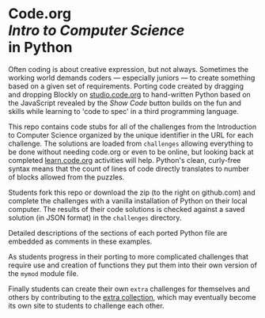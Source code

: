 Code.org<br>*Intro to Computer Science*<br>in Python
====================================================

Often coding is about creative expression, but not always. Sometimes the
working world demands coders &mdash; especially juniors &mdash; to create
something based on a given set of requirements.  Porting code created by
dragging and dropping Blockly on [studio.code.org](http://studio.code.org)
to hand-written Python based on the JavaScript revealed by the  *Show
Code* button builds on the fun and skills while learning to 'code to spec'
in a third programming language.

This repo contains code stubs for all of the challenges from
the Introduction to Computer Science organized by the unique
identifier in the URL for each challenge. The solutions are
loaded from `challenges` allowing everything to be done without
needing code.org or even to be online, but looking back at completed
[learn.code.org](http://learn.code.org) activities will help. Python's
clean, curly-free syntax means that the count of lines of code directly
translates to number of blocks allowed from the puzzles.

Students fork this repo or download the zip (to the right on github.com) and
complete the challenges with a vanilla installation of Python on their local
computer. The results of their code solutions is checked against a saved
solution (in JSON format) in the `challenges` directory.

Detailed descriptions of the sections of each ported Python file are
embedded as comments in these examples.

As students progress in their porting to more complicated challenges
that require use and creation of functions they put them into their own
version of the `mymod` module file.

Finally students can create their own `extra` challenges
for themselves and others by contributing to the [extra
collection](http://github.com/skilstak/code-org-python/tree/master/extra),
which may eventually become its own site to students to challenge
each other.
